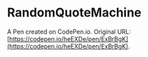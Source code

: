 # RandomQuoteMachine

A Pen created on CodePen.io. Original URL: [https://codepen.io/heEXDe/pen/ExBrBgK](https://codepen.io/heEXDe/pen/ExBrBgK).

